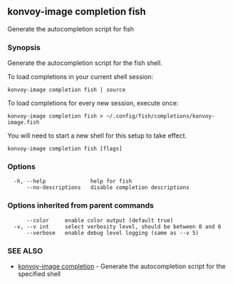 ## konvoy-image completion fish

Generate the autocompletion script for fish

### Synopsis

Generate the autocompletion script for the fish shell.

To load completions in your current shell session:

	konvoy-image completion fish | source

To load completions for every new session, execute once:

	konvoy-image completion fish > ~/.config/fish/completions/konvoy-image.fish

You will need to start a new shell for this setup to take effect.


```
konvoy-image completion fish [flags]
```

### Options

```
  -h, --help              help for fish
      --no-descriptions   disable completion descriptions
```

### Options inherited from parent commands

```
      --color     enable color output (default true)
  -v, --v int     select verbosity level, should be between 0 and 6
      --verbose   enable debug level logging (same as --v 5)
```

### SEE ALSO

* [konvoy-image completion](konvoy-image_completion.md)	 - Generate the autocompletion script for the specified shell

